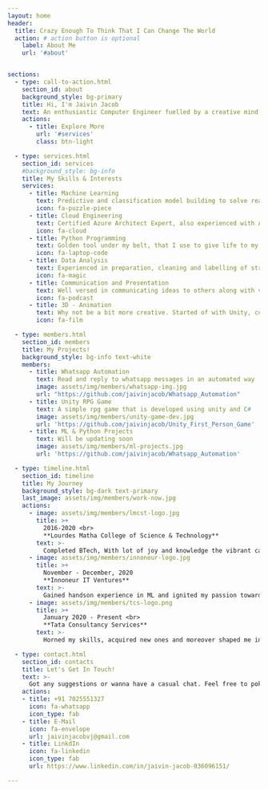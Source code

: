 ```yaml
---
layout: home
header:
  title: Crazy Enough To Think That I Can Change The World
  action: # action button is optional
    label: About Me
    url: '#about'


sections:
  - type: call-to-action.html
    section_id: about
    background_style: bg-primary
    title: Hi, I'm Jaivin Jacob
    text: An enthusiastic Computer Engineer fuelled by a creative mind and human-like coding skills. Besides keeping myself updated with the recent technologies, I always try to learn new skills. On a venture to do my bit to change the world into a better place with the humble skill set I possess.
    actions:
      - title: Explore More
        url: '#services'
        class: btn-light

  - type: services.html
    section_id: services
    #background_style: bg-info
    title: My Skills & Interests
    services:
      - title: Machine Learning
        text: Predictive and classification model building to solve real life problems
        icon: fa-puzzle-piece 
      - title: Cloud Engineering
        text: Certified Azure Architect Expert, also experienced with AWS
        icon: fa-cloud
      - title: Python Programming
        text: Golden tool under my belt, that I use to give life to my ideas
        icon: fa-laptop-code
      - title: Data Analysis
        text: Experienced in preparation, cleaning and labelling of structured and unstructured data
        icon: fa-magic
      - title: Communication and Presentation
        text: Well versed in communicating ideas to others along with visual representations
        icon: fa-podcast
      - title: 3D - Animation
        text: Why not be a bit more creative. Started of with Unity, currently exploring Blender and Unreal Engine
        icon: fa-film

  - type: members.html
    section_id: members
    title: My Projects!
    background_style: bg-info text-white
    members:
      - title: Whatsapp Automation
        text: Read and reply to whatsapp messages in an automated way
        image: assets/img/members/whatsapp-img.jpg
        url: "https://github.com/jaivinjacob/Whatsapp_Automation"
      - title: Unity RPG Game
        text: A simple rpg game that is developed using unity and C#
        image: assets/img/members/unity-game-dev.jpg
        url: 'https://github.com/jaivinjacob/Unity_First_Person_Game'
      - title: ML & Python Projects
        text: Will be updating soon
        image: assets/img/members/ml-projects.jpg
        url: 'https://github.com/jaivinjacob/Whatsapp_Automation'

  - type: timeline.html
    section_id: timeline
    title: My Journey
    background_style: bg-dark text-primary
    last_image: assets/img/members/work-now.jpg
    actions:
      - image: assets/img/members/lmcst-logo.jpg
        title: >+
          2016-2020 <br> 
          **Lourdes Matha College of Science & Technology**
        text: >-
          Completed BTech, With lot of joy and knowledge the vibrant campus packed me with enthusiasm
      - image: assets/img/members/innoneur-logo.jpg
        title: >+
          November - December, 2020
          **Innoneur IT Ventures**
        text: >-
          Gained handson experience in ML and ignited my passion towards data science
      - image: assets/img/members/tcs-logo.png
        title: >+
          January 2020 - Present <br>   
          **Tata Consultancy Services**
        text: >-
          Horned my skills, acquired new ones and moreover shaped me into a better professional

  - type: contact.html
    section_id: contacts
    title: Let's Get In Touch!
    text: >-
      Got any suggestions or wanna have a casual chat. Feel free to poke me :)
    actions:
    - title: +91 7025551327
      icon: fa-whatsapp
      icon_type: fab
    - title: E-Mail
      icon: fa-envelope
      url: jaivinjacobvj@gmail.com
    - title: LinkdIn
      icon: fa-linkedin
      icon_type: fab
      url: https://www.linkedin.com/in/jaivin-jacob-036096151/

---
```

